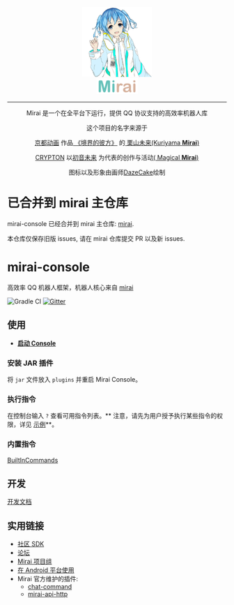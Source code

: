 <div align="center">
   <img width="160" src="https://github.com/mamoe/mirai/blob/dev/docs/mirai.png" alt="logo"></br>


   <img width="95" src="https://github.com/mamoe/mirai/blob/dev/docs/mirai.svg" alt="title">

----
Mirai 是一个在全平台下运行，提供 QQ 协议支持的高效率机器人库

这个项目的名字来源于
<p><a href = "http://www.kyotoanimation.co.jp/">京都动画</a>
作品<a href = "https://zh.moegirl.org/zh-hans/%E5%A2%83%E7%95%8C%E7%9A%84%E5%BD%BC%E6%96%B9">
《境界的彼方》</a>
的<a href = "https://zh.moegirl.org/zh-hans/%E6%A0%97%E5%B1%B1%E6%9C%AA%E6%9D%A5">
栗山未来(Kuriyama <b>Mirai</b>)</a></p>
<p><a href = "https://www.crypton.co.jp/">CRYPTON</a>
以<a href = "https://www.crypton.co.jp/miku_eng">初音未来</a>
为代表的创作与活动<a href = "https://magicalmirai.com/2019/index_en.html">(
Magical <b>Mirai</b>)</a></p>
图标以及形象由画师<a href = "">DazeCake</a>绘制
</div>

# 已合并到 mirai 主仓库

mirai-console 已经合并到 mirai 主仓库: [mirai](https://github.com/mamoe/mirai).

本仓库仅保存旧版 issues, 请在 mirai 仓库提交 PR 以及新 issues.

# mirai-console

高效率 QQ 机器人框架，机器人核心来自 [mirai](https://github.com/mamoe/mirai)

![Gradle CI](https://github.com/mamoe/mirai-console/workflows/Gradle%20CI/badge.svg?branch=master)
[![Gitter](https://badges.gitter.im/mamoe/mirai.svg)](https://gitter.im/mamoe/mirai?utm_source=badge&utm_medium=badge&utm_campaign=pr-badge)

## 使用

- **[启动 Console](docs/Run.md)**

### 安装 JAR 插件

将 `jar` 文件放入 `plugins` 并重启 Mirai Console。

### 执行指令

在控制台输入 `?` 查看可用指令列表。**
注意，请先为用户授予执行某些指令的权限，详见 [示例](docs/BuiltInCommands.md#授予一个用户执行所有指令的权限)**。

### 内置指令

[BuiltInCommands](docs/BuiltInCommands.md#mirai-console---builtin-commands)

## 开发

[开发文档](docs/README.md#mirai-console)

## 实用链接

- [社区 SDK](https://github.com/mamoe/mirai#%E4%BD%BF%E7%94%A8-mirai-console-%E6%9C%8D%E5%8A%A1%E7%AB%AF%E4%B8%BA-mirai-console-%E5%BC%80%E5%8F%91%E6%8F%92%E4%BB%B6)
- [论坛](https://mirai.mamoe.net)
- [Mirai 项目组](https://github.com/project-mirai)
- [在 Android 平台使用](https://github.com/mzdluo123/MiraiAndroid)
- Mirai 官方维护的插件:
    - [chat-command](https://github.com/project-mirai/chat-command)
    - [mirai-api-http](https://github.com/project-mirai/mirai-api-http)
